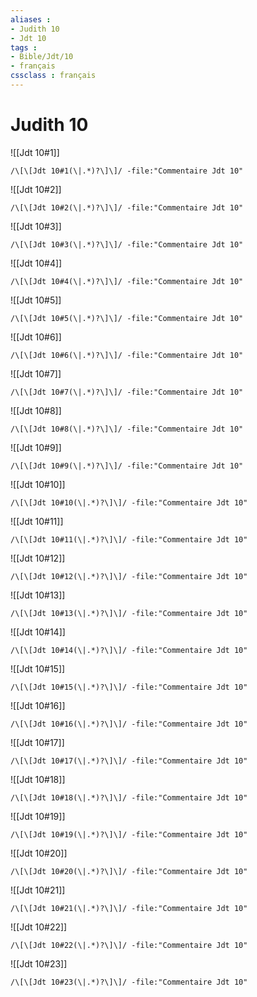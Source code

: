 ```yaml
---
aliases : 
- Judith 10
- Jdt 10
tags : 
- Bible/Jdt/10
- français
cssclass : français
---
```


# Judith 10

![[Jdt 10#1]]

```query
/\[\[Jdt 10#1(\|.*)?\]\]/ -file:"Commentaire Jdt 10"
```

![[Jdt 10#2]]

```query
/\[\[Jdt 10#2(\|.*)?\]\]/ -file:"Commentaire Jdt 10"
```

![[Jdt 10#3]]

```query
/\[\[Jdt 10#3(\|.*)?\]\]/ -file:"Commentaire Jdt 10"
```

![[Jdt 10#4]]

```query
/\[\[Jdt 10#4(\|.*)?\]\]/ -file:"Commentaire Jdt 10"
```

![[Jdt 10#5]]

```query
/\[\[Jdt 10#5(\|.*)?\]\]/ -file:"Commentaire Jdt 10"
```

![[Jdt 10#6]]

```query
/\[\[Jdt 10#6(\|.*)?\]\]/ -file:"Commentaire Jdt 10"
```

![[Jdt 10#7]]

```query
/\[\[Jdt 10#7(\|.*)?\]\]/ -file:"Commentaire Jdt 10"
```

![[Jdt 10#8]]

```query
/\[\[Jdt 10#8(\|.*)?\]\]/ -file:"Commentaire Jdt 10"
```

![[Jdt 10#9]]

```query
/\[\[Jdt 10#9(\|.*)?\]\]/ -file:"Commentaire Jdt 10"
```

![[Jdt 10#10]]

```query
/\[\[Jdt 10#10(\|.*)?\]\]/ -file:"Commentaire Jdt 10"
```

![[Jdt 10#11]]

```query
/\[\[Jdt 10#11(\|.*)?\]\]/ -file:"Commentaire Jdt 10"
```

![[Jdt 10#12]]

```query
/\[\[Jdt 10#12(\|.*)?\]\]/ -file:"Commentaire Jdt 10"
```

![[Jdt 10#13]]

```query
/\[\[Jdt 10#13(\|.*)?\]\]/ -file:"Commentaire Jdt 10"
```

![[Jdt 10#14]]

```query
/\[\[Jdt 10#14(\|.*)?\]\]/ -file:"Commentaire Jdt 10"
```

![[Jdt 10#15]]

```query
/\[\[Jdt 10#15(\|.*)?\]\]/ -file:"Commentaire Jdt 10"
```

![[Jdt 10#16]]

```query
/\[\[Jdt 10#16(\|.*)?\]\]/ -file:"Commentaire Jdt 10"
```

![[Jdt 10#17]]

```query
/\[\[Jdt 10#17(\|.*)?\]\]/ -file:"Commentaire Jdt 10"
```

![[Jdt 10#18]]

```query
/\[\[Jdt 10#18(\|.*)?\]\]/ -file:"Commentaire Jdt 10"
```

![[Jdt 10#19]]

```query
/\[\[Jdt 10#19(\|.*)?\]\]/ -file:"Commentaire Jdt 10"
```

![[Jdt 10#20]]

```query
/\[\[Jdt 10#20(\|.*)?\]\]/ -file:"Commentaire Jdt 10"
```

![[Jdt 10#21]]

```query
/\[\[Jdt 10#21(\|.*)?\]\]/ -file:"Commentaire Jdt 10"
```

![[Jdt 10#22]]

```query
/\[\[Jdt 10#22(\|.*)?\]\]/ -file:"Commentaire Jdt 10"
```

![[Jdt 10#23]]

```query
/\[\[Jdt 10#23(\|.*)?\]\]/ -file:"Commentaire Jdt 10"
```

